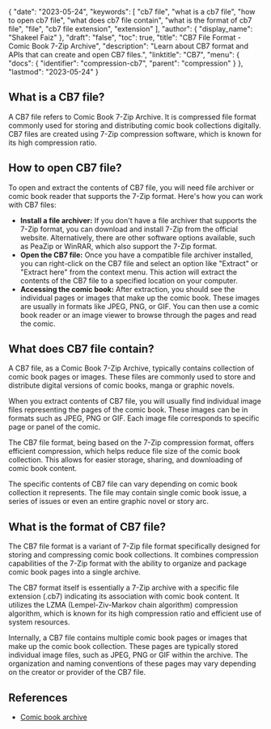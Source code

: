 {
  "date": "2023-05-24",
  "keywords": [
    "cb7 file",
    "what is a cb7 file",
    "how to open cb7 file",
    "what does cb7 file contain",
    "what is the format of cb7 file",
    "file",
    "cb7 file extension",
    "extension"
  ],
  "author": {
    "display_name": "Shakeel Faiz"
  },
  "draft": "false",
  "toc": true,
  "title": "CB7 File Format - Comic Book 7-Zip Archive",
  "description": "Learn about CB7 format and APIs that can create and open CB7 files.",
  "linktitle": "CB7",
  "menu": {
    "docs": {
      "identifier": "compression-cb7",
      "parent": "compression"
    }
  },
  "lastmod": "2023-05-24"
}

## What is a CB7 file?

A CB7 file refers to Comic Book 7-Zip Archive. It is compressed file format commonly used for storing and distributing comic book collections digitally. CB7 files are created using 7-Zip compression software, which is known for its high compression ratio.

## How to open CB7 file?

To open and extract the contents of CB7 file, you will need file archiver or comic book reader that supports the 7-Zip format. Here's how you can work with CB7 files:

- **Install a file archiver:** If you don't have a file archiver that supports the 7-Zip format, you can download and install 7-Zip from the official website. Alternatively, there are other software options available, such as PeaZip or WinRAR, which also support the 7-Zip format.
- **Open the CB7 file:** Once you have a compatible file archiver installed, you can right-click on the CB7 file and select an option like "Extract" or "Extract here" from the context menu. This action will extract the contents of the CB7 file to a specified location on your computer.
- **Accessing the comic book:** After extraction, you should see the individual pages or images that make up the comic book. These images are usually in formats like JPEG, PNG, or GIF. You can then use a comic book reader or an image viewer to browse through the pages and read the comic.

## What does CB7 file contain?

A CB7 file, as a Comic Book 7-Zip Archive, typically contains collection of comic book pages or images. These files are commonly used to store and distribute digital versions of comic books, manga or graphic novels.

When you extract contents of CB7 file, you will usually find individual image files representing the pages of the comic book. These images can be in formats such as JPEG, PNG or GIF. Each image file corresponds to specific page or panel of the comic.

The CB7 file format, being based on the 7-Zip compression format, offers efficient compression, which helps reduce file size of the comic book collection. This allows for easier storage, sharing, and downloading of comic book content.

The specific contents of CB7 file can vary depending on comic book collection it represents. The file may contain single comic book issue, a series of issues or even an entire graphic novel or story arc.

## What is the format of CB7 file?

The CB7 file format is a variant of 7-Zip file format specifically designed for storing and compressing comic book collections. It combines compression capabilities of the 7-Zip format with the ability to organize and package comic book pages into a single archive.

The CB7 format itself is essentially a 7-Zip archive with a specific file extension (.cb7) indicating its association with comic book content. It utilizes the LZMA (Lempel-Ziv-Markov chain algorithm) compression algorithm, which is known for its high compression ratio and efficient use of system resources.

Internally, a CB7 file contains multiple comic book pages or images that make up the comic book collection. These pages are typically stored individual image files, such as JPEG, PNG or GIF within the archive. The organization and naming conventions of these pages may vary depending on the creator or provider of the CB7 file.

## References
* [Comic book archive](https://en.wikipedia.org/wiki/Comic_book_archive)
